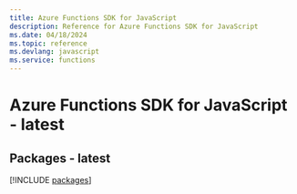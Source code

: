 ```yaml
---
title: Azure Functions SDK for JavaScript
description: Reference for Azure Functions SDK for JavaScript
ms.date: 04/18/2024
ms.topic: reference
ms.devlang: javascript
ms.service: functions
---
```

# Azure Functions SDK for JavaScript - latest
## Packages - latest
[!INCLUDE [packages](functions-index.md)]